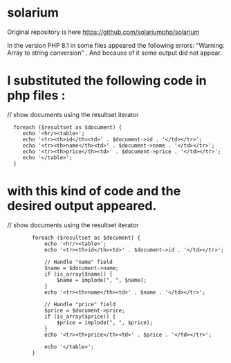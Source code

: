 # solarium

Original repository is  here https://github.com/solariumphp/solarium 

In the  version PHP 8.1 in some  files appeared the  following errors:  "Warning: Array to string conversion" . And  because of it  some output did not appear.

<h1> I  substituted the  following code in php files : </h1>
      // show documents using the resultset iterator
      
      foreach ($resultset as $document) {
         echo '<hr/><table>';
         echo '<tr><th>id</th><td>' . $document->id . '</td></tr>';
         echo '<tr><th>name</th><td>' . $document->name . '</td></tr>';
         echo '<tr><th>price</th><td>' . $document->price . '</td></tr>';
         echo '</table>';
      }

<h1> with this kind of code and the desired output appeared. </h1>
// show documents using the resultset iterator

            foreach ($resultset as $document) {
                echo '<hr/><table>';
                echo '<tr><th>id</th><td>' . $document->id . '</td></tr>';

                // Handle "name" field
                $name = $document->name;
                if (is_array($name)) {
                    $name = implode(", ", $name);
                }
                echo '<tr><th>name</th><td>' . $name . '</td></tr>';

                // Handle "price" field
                $price = $document->price;
                if (is_array($price)) {
                    $price = implode(", ", $price);
                }
                echo '<tr><th>price</th><td>' . $price . '</td></tr>';

                echo '</table>';
            }







